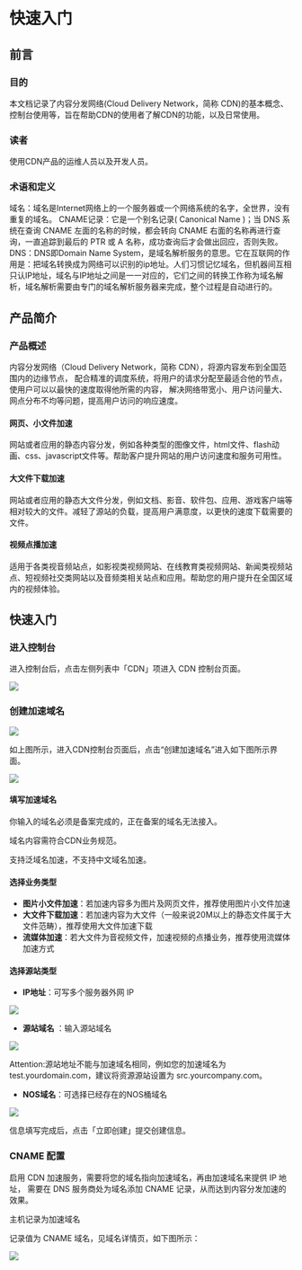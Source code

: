 # 快速入门

## 前言

### 目的

本文档记录了内容分发网络(Cloud Delivery Network，简称 CDN)的基本概念、控制台使用等，旨在帮助CDN的使用者了解CDN的功能，以及日常使用。

### 读者

使用CDN产品的运维人员以及开发人员。

### 术语和定义
域名：域名是Internet网络上的一个服务器或一个网络系统的名字，全世界，没有重复的域名。
CNAME记录：它是一个别名记录( Canonical Name )；当 DNS 系统在查询 CNAME 左面的名称的时候，都会转向 CNAME 右面的名称再进行查询，一直追踪到最后的 PTR 或 A 名称，成功查询后才会做出回应，否则失败。
DNS：DNS即Domain Name System，是域名解析服务的意思。它在互联网的作用是：把域名转换成为网络可以识别的ip地址。人们习惯记忆域名，但机器间互相只认IP地址，域名与IP地址之间是一一对应的，它们之间的转换工作称为域名解析，域名解析需要由专门的域名解析服务器来完成，整个过程是自动进行的。

## 产品简介

### 产品概述
内容分发网络（Cloud Delivery Network，简称 CDN），将源内容发布到全国范围内的边缘节点， 配合精准的调度系统，将用户的请求分配至最适合他的节点，使用户可以以最快的速度取得他所需的内容， 解决网络带宽小、用户访问量大、网点分布不均等问题，提高用户访问的响应速度。

#### 网页、小文件加速

网站或者应用的静态内容分发，例如各种类型的图像文件，html文件、flash动画、css、javascript文件等。帮助客户提升网站的用户访问速度和服务可用性。

#### 大文件下载加速

网站或者应用的静态大文件分发，例如文档、影音、软件包、应用、游戏客户端等相对较大的文件。减轻了源站的负载，提高用户满意度，以更快的速度下载需要的文件。

#### 视频点播加速

适用于各类视音频站点，如影视类视频网站、在线教育类视频网站、新闻类视频站点、短视频社交类网站以及音频类相关站点和应用。帮助您的用户提升在全国区域内的视频体验。

## 快速入门

### 进入控制台
进入控制台后，点击左侧列表中「CDN」项进入 CDN 控制台页面。

![](./image/CDN快速入门-进入控制台.png)

### 创建加速域名

![](./image/CDN快速入门-进入控制台.png)

如上图所示，进入CDN控制台页面后，点击“创建加速域名”进入如下图所示界面。

![](./image/CDN快速入门-创建加速域名2.png)

#### 填写加速域名
你输入的域名必须是备案完成的，正在备案的域名无法接入。

域名内容需符合CDN业务规范。

支持泛域名加速，不支持中文域名加速。

#### 选择业务类型
* **图片小文件加速**：若加速内容多为图片及网页文件，推荐使用图片小文件加速
* **大文件下载加速**：若加速内容为大文件（一般来说20M以上的静态文件属于大文件范畴），推荐使用大文件加速下载
* **流媒体加速**：若大文件为音视频文件，加速视频的点播业务，推荐使用流媒体加速方式

#### 选择源站类型
* **IP地址**：可写多个服务器外网 IP

![](./image/CDN快速入门-创建加速域名IP.png)

* **源站域名** ：输入源站域名

![](./image/CDN快速入门-创建加速域名域名.png)

Attention:源站地址不能与加速域名相同，例如您的加速域名为 test.yourdomain.com，建议将资源源站设置为 src.yourcompany.com。

* **NOS域名**：可选择已经存在的NOS桶域名

![](./image/CDN快速入门-创建加速域名NOS.png)

信息填写完成后，点击「立即创建」提交创建信息。

### CNAME 配置
启用 CDN 加速服务，需要将您的域名指向加速域名，再由加速域名来提供 IP 地址， 需要在 DNS 服务商处为域名添加 CNAME 记录，从而达到内容分发加速的效果。

主机记录为加速域名

记录值为 CNAME 域名，见域名详情页，如下图所示：

![](./image/CDN快速入门-CNAME域名.png)

